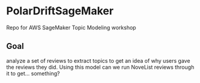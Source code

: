 # PolarDriftSageMaker
Repo for AWS SageMaker Topic Modeling workshop
## Goal
analyze a set of reviews to extract topics to get an idea of why users gave the reviews they did.
Using this model can we run NoveList reviews through it to get... something?
